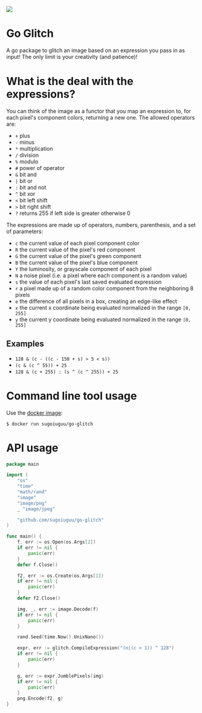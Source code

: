 ![](https://u.sicp.me/k4Tum.png)

# Go Glitch

A go package to glitch an image based on an expression you pass in as input!
The only limit is your creativity (and patience)!

    
# What is the deal with the expressions?

You can think of the image as a functor that you map an expression to, for each pixel's component colors,
returning a new one. The allowed operators are:

* `+` plus
* `-` minus
* `*` multiplication
* `/` division
* `%` modulo
* `#` power of operator
* `&` bit and
* `|` bit or
* `:` bit and not
* `^` bit xor
* `<` bit left shift
* `>` bit right shift
* `?` returns 255 if left side is greater otherwise 0

The expressions are made up of operators, numbers, parenthesis, and a set of parameters:

* `c` the current value of each pixel component color
* `R` the current value of the pixel's red component
* `G` the current value of the pixel's green component
* `B` the current value of the pixel's blue component
* `Y` the luminosity, or grayscale component of each pixel
* `N` a noise pixel (i.e. a pixel where each component is a random value)
* `s` the value of each pixel's last saved evaluated expression
* `r` a pixel made up of a random color component from the neighboring 8 pixels
* `e` the difference of all pixels in a box, creating an edge-like effect
* `x` the current x coordinate being evaluated normalized in the range `[0, 255]`
* `y` the current y coordinate being evaluated normalized in the range `[0, 255]`

## Examples

* `128 & (c - ((c - 150 + s) > 5 < s))`
* `(c & (c ^ 55)) + 25`
* `128 & (c + 255) : (s ^ (c ^ 255)) + 25`


# Command line tool usage

Use the [docker image](https://hub.docker.com/r/sugoiuguu/go-glitch/):

    $ docker run sugoiuguu/go-glitch


# API usage

```go
package main

import (
    "os"
    "time"
    "math/rand"
    "image"
    "image/png"
    _ "image/jpeg"

    "github.com/sugoiuguu/go-glitch"
)

func main() {
    f, err := os.Open(os.Args[2])
    if err != nil {
        panic(err)
    }
    defer f.Close()

    f2, err := os.Create(os.Args[1])
    if err != nil {
        panic(err)
    }
    defer f2.Close()

    img, _, err := image.Decode(f)
    if err != nil {
        panic(err)
    }

    rand.Seed(time.Now().UnixNano())

    expr, err := glitch.CompileExpression("(n|(c > 1)) ^ 128")
    if err != nil {
        panic(err)
    }

    g, err := expr.JumblePixels(img)
    if err != nil {
        panic(err)
    }
    png.Encode(f2, g)
}
```

